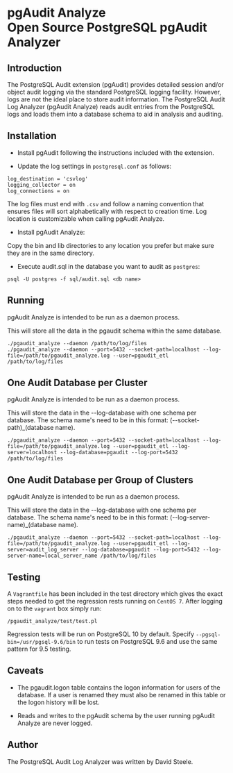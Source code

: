 # pgAudit Analyze <br/> Open Source PostgreSQL pgAudit Analyzer

## Introduction

The PostgreSQL Audit extension (pgAudit) provides detailed session and/or object audit logging via the standard PostgreSQL logging facility. However, logs are not the ideal place to store audit information. The PostgreSQL Audit Log Analyzer (pgAudit Analyze) reads audit entries from the PostgreSQL logs and loads them into a database schema to aid in analysis and auditing.

## Installation

* Install pgAudit following the instructions included with the extension.

* Update the log settings in `postgresql.conf` as follows:
```
log_destination = 'csvlog'
logging_collector = on
log_connections = on
```
The log files must end with `.csv` and follow a naming convention that ensures files will sort alphabetically with respect to creation time. Log location is customizable when calling pgAudit Analyze.

* Install pgAudit Analyze:

Copy the bin and lib directories to any location you prefer but make sure they are in the same directory.

* Execute audit.sql in the database you want to audit as `postgres`:
```
psql -U postgres -f sql/audit.sql <db name>
```

## Running

pgAudit Analyze is intended to be run as a daemon process.

This will store all the data in the pgaudit schema within the same database.
```
./pgaudit_analyze --daemon /path/to/log/files
./pgaudit_analyze --daemon --port=5432 --socket-path=localhost --log-file=/path/to/pgaudit_analyze.log --user=pgaudit_etl /path/to/log/files
```

## One Audit Database per Cluster

pgAudit Analyze is intended to be run as a daemon process.

This will store the data in the --log-database with one schema per database. The schema name's need to be in this format: (--socket-path)_(database name).
```
./pgaudit_analyze --daemon --port=5432 --socket-path=localhost --log-file=/path/to/pgaudit_analyze.log --user=pgaudit_etl --log-server=localhost --log-database=pgaudit --log-port=5432 /path/to/log/files
```

## One Audit Database per Group of Clusters

pgAudit Analyze is intended to be run as a daemon process.

This will store the data in the --log-database with one schema per database. The schema name's need to be in this format: (--log-server-name)_(database name).
```
./pgaudit_analyze --daemon --port=5432 --socket-path=localhost --log-file=/path/to/pgaudit_analyze.log --user=pgaudit_etl --log-server=audit_log_server --log-database=pgaudit --log-port=5432 --log-server-name=local_server_name /path/to/log/files
```

## Testing

A `Vagrantfile` has been included in the test directory which gives the exact steps needed to get the regression rests running on `CentOS 7`. After logging on to the `vagrant` box simply run:
```
/pgaudit_analyze/test/test.pl
```
Regression tests will be run on PostgreSQL 10 by default. Specify `--pgsql-bin=/usr/pgsql-9.6/bin` to run tests on PostgreSQL 9.6 and use the same pattern for 9.5 testing.

## Caveats

* The pgaudit.logon table contains the logon information for users of the database. If a user is renamed they must also be renamed in this table or the logon history will be lost.

* Reads and writes to the pgAudit schema by the user running pgAudit Analyze are never logged.

## Author

The PostgreSQL Audit Log Analyzer was written by David Steele.

